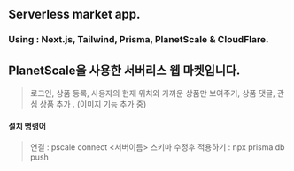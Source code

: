 ## Serverless market app.

### Using : Next.js, Tailwind, Prisma, PlanetScale & CloudFlare.

## PlanetScale을 사용한 서버리스 웹 마켓입니다. 
> 로그인, 상품 등록, 사용자의 현재 위치와 가까운 상품만 보여주기, 상품 댓글, 관심 상품 추가 . (이미지 기능 추가 중)


#### 설치 명령어

> 연결 : pscale connect <서버이름>
> 스키마 수정후 적용하기 : npx prisma db push
